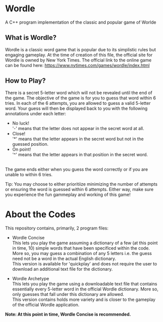 # Wordle
A C++ program implementation of the classic and popular game of Worlde

## What is Wordle?
Wordle is a classic word game that is popular due to its simplistic rules but engaging gameplay.
At the time of creation of this file, the official site for Wordle is owned by New York Times.
The official link to the online game can be found here: https://www.nytimes.com/games/wordle/index.html

## How to Play?
There is a secret 5-letter word which will not be revealed until the end of the game. The objective of the game is for you to guess that word within 6 tries.
In each of the 6 attempts, you are allowed to guess a valid 5-letter word. Your guess will then be displayed back to you with the following annotations under each letter: <br>
  - No luck! <br> '\-' means that the letter does not appear in the secret word at all.
  - Close! <br>'\*' means that the letter appears in the secret word but not in the guessed position.
  - On point! <br>'\^' means that the letter appears in that position in the secret word.

<br>The game ends either when you guess the word correctly or if you are unable to within 6 tries.

Tip: You may choose to either prioritiize minimizing the number of attempts or ensuring the word is guessed within 6 attempts.
    Either way, make sure you experience the fun gammeplay and working of this game!


# About the Codes
This repository contains, primarily, 2 program files:
  
 - Wordle Concise <br> This lets you play the game assuming a dictionary of a few (at this point in time, 10) simple words that have been specificed within the code. More so, you may guess a combination of any 5 letters i.e. the guess need not be a word in the actual English dictionary. <br>This version is available for 'quickplay' and does not require the user to download an additional text file for the dictionary.

 - Wordle Archetype <br> This lets you play the game using a downloadable text file that contains essentially every 5-letter word in the official Wordle dictionary. More so, only guesses that fall under this dictionary are allowed. <br>This version contains holds more variety and is closer to the gameplay of the official Wordle application.

<b>Note: At this point in time, Wordle Concise is recommended.

